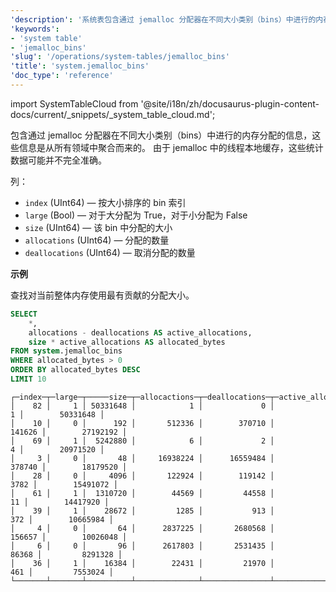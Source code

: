 ```yaml
---
'description': '系统表包含通过 jemalloc 分配器在不同大小类别（bins）中进行的内存分配信息，该信息来自所有领域的汇总.'
'keywords':
- 'system table'
- 'jemalloc_bins'
'slug': '/operations/system-tables/jemalloc_bins'
'title': 'system.jemalloc_bins'
'doc_type': 'reference'
---
```


import SystemTableCloud from '@site/i18n/zh/docusaurus-plugin-content-docs/current/_snippets/_system_table_cloud.md';

<SystemTableCloud/>

包含通过 jemalloc 分配器在不同大小类别（bins）中进行的内存分配的信息，这些信息是从所有领域中聚合而来的。
由于 jemalloc 中的线程本地缓存，这些统计数据可能并不完全准确。

列：

- `index` (UInt64) — 按大小排序的 bin 索引
- `large` (Bool) — 对于大分配为 True，对于小分配为 False
- `size` (UInt64) — 该 bin 中分配的大小
- `allocations` (UInt64) — 分配的数量
- `deallocations` (UInt64) — 取消分配的数量

**示例**

查找对当前整体内存使用最有贡献的分配大小。

```sql
SELECT
    *,
    allocations - deallocations AS active_allocations,
    size * active_allocations AS allocated_bytes
FROM system.jemalloc_bins
WHERE allocated_bytes > 0
ORDER BY allocated_bytes DESC
LIMIT 10
```

```text
┌─index─┬─large─┬─────size─┬─allocactions─┬─deallocations─┬─active_allocations─┬─allocated_bytes─┐
│    82 │     1 │ 50331648 │            1 │             0 │                  1 │        50331648 │
│    10 │     0 │      192 │       512336 │        370710 │             141626 │        27192192 │
│    69 │     1 │  5242880 │            6 │             2 │                  4 │        20971520 │
│     3 │     0 │       48 │     16938224 │      16559484 │             378740 │        18179520 │
│    28 │     0 │     4096 │       122924 │        119142 │               3782 │        15491072 │
│    61 │     1 │  1310720 │        44569 │         44558 │                 11 │        14417920 │
│    39 │     1 │    28672 │         1285 │           913 │                372 │        10665984 │
│     4 │     0 │       64 │      2837225 │       2680568 │             156657 │        10026048 │
│     6 │     0 │       96 │      2617803 │       2531435 │              86368 │         8291328 │
│    36 │     1 │    16384 │        22431 │         21970 │                461 │         7553024 │
└───────┴───────┴──────────┴──────────────┴───────────────┴────────────────────┴─────────────────┘
```
